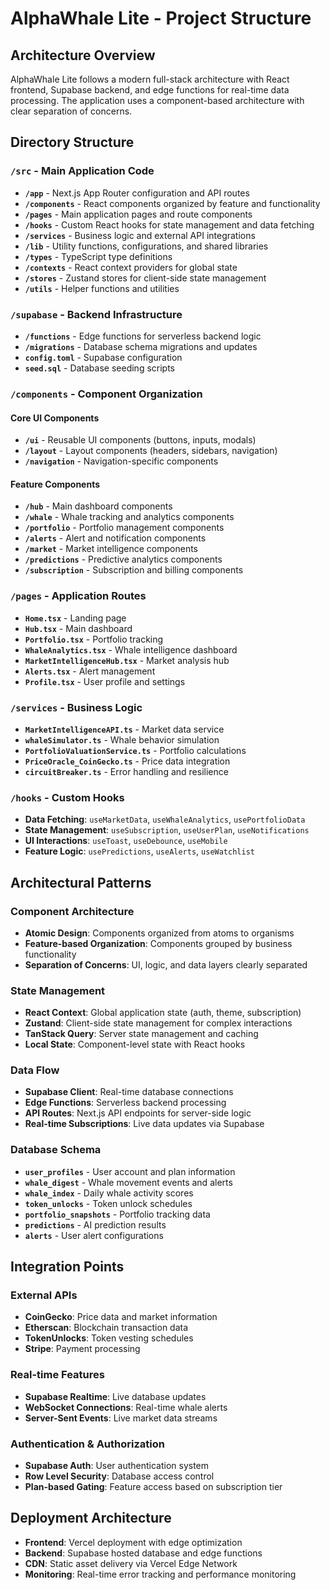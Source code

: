 # AlphaWhale Lite - Project Structure

## Architecture Overview
AlphaWhale Lite follows a modern full-stack architecture with React frontend, Supabase backend, and edge functions for real-time data processing. The application uses a component-based architecture with clear separation of concerns.

## Directory Structure

### `/src` - Main Application Code
- **`/app`** - Next.js App Router configuration and API routes
- **`/components`** - React components organized by feature and functionality
- **`/pages`** - Main application pages and route components
- **`/hooks`** - Custom React hooks for state management and data fetching
- **`/services`** - Business logic and external API integrations
- **`/lib`** - Utility functions, configurations, and shared libraries
- **`/types`** - TypeScript type definitions
- **`/contexts`** - React context providers for global state
- **`/stores`** - Zustand stores for client-side state management
- **`/utils`** - Helper functions and utilities

### `/supabase` - Backend Infrastructure
- **`/functions`** - Edge functions for serverless backend logic
- **`/migrations`** - Database schema migrations and updates
- **`config.toml`** - Supabase configuration
- **`seed.sql`** - Database seeding scripts

### `/components` - Component Organization

#### Core UI Components
- **`/ui`** - Reusable UI components (buttons, inputs, modals)
- **`/layout`** - Layout components (headers, sidebars, navigation)
- **`/navigation`** - Navigation-specific components

#### Feature Components
- **`/hub`** - Main dashboard components
- **`/whale`** - Whale tracking and analytics components
- **`/portfolio`** - Portfolio management components
- **`/alerts`** - Alert and notification components
- **`/market`** - Market intelligence components
- **`/predictions`** - Predictive analytics components
- **`/subscription`** - Subscription and billing components

### `/pages` - Application Routes
- **`Home.tsx`** - Landing page
- **`Hub.tsx`** - Main dashboard
- **`Portfolio.tsx`** - Portfolio tracking
- **`WhaleAnalytics.tsx`** - Whale intelligence dashboard
- **`MarketIntelligenceHub.tsx`** - Market analysis hub
- **`Alerts.tsx`** - Alert management
- **`Profile.tsx`** - User profile and settings

### `/services` - Business Logic
- **`MarketIntelligenceAPI.ts`** - Market data service
- **`whaleSimulator.ts`** - Whale behavior simulation
- **`PortfolioValuationService.ts`** - Portfolio calculations
- **`PriceOracle_CoinGecko.ts`** - Price data integration
- **`circuitBreaker.ts`** - Error handling and resilience

### `/hooks` - Custom Hooks
- **Data Fetching**: `useMarketData`, `useWhaleAnalytics`, `usePortfolioData`
- **State Management**: `useSubscription`, `useUserPlan`, `useNotifications`
- **UI Interactions**: `useToast`, `useDebounce`, `useMobile`
- **Feature Logic**: `usePredictions`, `useAlerts`, `useWatchlist`

## Architectural Patterns

### Component Architecture
- **Atomic Design**: Components organized from atoms to organisms
- **Feature-based Organization**: Components grouped by business functionality
- **Separation of Concerns**: UI, logic, and data layers clearly separated

### State Management
- **React Context**: Global application state (auth, theme, subscription)
- **Zustand**: Client-side state management for complex interactions
- **TanStack Query**: Server state management and caching
- **Local State**: Component-level state with React hooks

### Data Flow
- **Supabase Client**: Real-time database connections
- **Edge Functions**: Serverless backend processing
- **API Routes**: Next.js API endpoints for server-side logic
- **Real-time Subscriptions**: Live data updates via Supabase

### Database Schema
- **`user_profiles`** - User account and plan information
- **`whale_digest`** - Whale movement events and alerts
- **`whale_index`** - Daily whale activity scores
- **`token_unlocks`** - Token unlock schedules
- **`portfolio_snapshots`** - Portfolio tracking data
- **`predictions`** - AI prediction results
- **`alerts`** - User alert configurations

## Integration Points

### External APIs
- **CoinGecko**: Price data and market information
- **Etherscan**: Blockchain transaction data
- **TokenUnlocks**: Token vesting schedules
- **Stripe**: Payment processing

### Real-time Features
- **Supabase Realtime**: Live database updates
- **WebSocket Connections**: Real-time whale alerts
- **Server-Sent Events**: Live market data streams

### Authentication & Authorization
- **Supabase Auth**: User authentication system
- **Row Level Security**: Database access control
- **Plan-based Gating**: Feature access based on subscription tier

## Deployment Architecture
- **Frontend**: Vercel deployment with edge optimization
- **Backend**: Supabase hosted database and edge functions
- **CDN**: Static asset delivery via Vercel Edge Network
- **Monitoring**: Real-time error tracking and performance monitoring